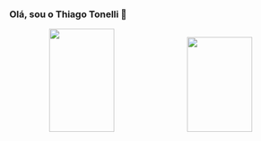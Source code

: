 ###   Olá, sou o Thiago Tonelli 🌼

<div align="center">
    <img height="185em" width="48%" src="https://github-readme-stats.vercel.app/api?username=thiagkk&show_icons=true&theme=vue-dark"/>  
    <img height="170em" width="48%" src="https://github-readme-stats.vercel.app/api/top-langs/?username=thiagkk&layout=compact&theme=vue-dark"/>
  </div>
